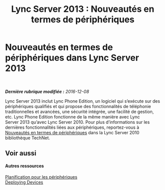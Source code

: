 ﻿---
title: 'Lync Server 2013 : Nouveautés en termes de périphériques'
TOCTitle: Nouveautés en termes de périphériques
ms:assetid: d5481b83-99b7-46e3-9167-9811bded1f50
ms:mtpsurl: https://technet.microsoft.com/fr-fr/library/Gg398926(v=OCS.15)
ms:contentKeyID: 49298957
ms.date: 12/10/2016
mtps_version: v=OCS.15
ms.translationtype: HT
---

# Nouveautés en termes de périphériques dans Lync Server 2013

 

_**Dernière rubrique modifiée :** 2016-12-08_

Lync Server 2013 inclut Lync Phone Edition, un logiciel qui s’exécute sur des périphériques qualifiés et qui propose des fonctionnalités de téléphonie traditionnelles et avancées, une sécurité intégrée, une facilité de gestion, etc. Lync Phone Edition fonctionne de la même manière avec Lync Server 2013 qu’avec Lync Server 2010. Pour plus d’informations sur les dernières fonctionnalités liées aux périphériques, reportez-vous à [Nouveautés en termes de périphériques](http://go.microsoft.com/fwlink/p/?linkid=256490) dans la Lync Server 2010 bibliothèque TechNet.

## Voir aussi

#### Autres ressources

[Planification pour les périphériques](http://go.microsoft.com/fwlink/p/?linkid=256483)  
[Deploying Devices](http://go.microsoft.com/fwlink/p/?linkid=256484)

